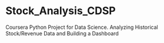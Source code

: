 # Stock_Analysis_CDSP
Coursera Python Project for Data Science. Analyzing Historical Stock/Revenue Data and Building a Dashboard
